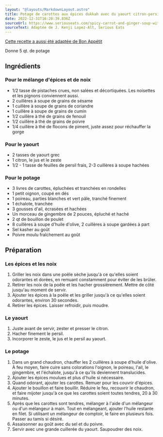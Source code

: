 ```yaml
---
layout: "@layouts/MarkdownLayout.astro"
title: Potage de carottes aux épices dukkah avec du yaourt citron-persil
date: 2022-12-31T16:20:39.836Z
sourceUrl: https://www.seriouseats.com/spicy-carrot-and-ginger-soup-with-harissa
sourceText: Adaptée de J. Kenji Lopez-Alt, Serious Eats
---
```

[Cette recette a aussi été adaptée de Bon Appétit](https://www.bonappetit.com/recipe/roasted-carrot-soup-with-dukkah-spice-and-yogurt)

Donne 5 qt. de potage

## Ingrédients

### Pour le mélange d'épices et de noix

* 1/2 tasse de pistaches crues, non salées et décortiquées. Les noisettes et les pignons conviennent aussi.
* 2 cuillères à soupe de grains de sésame
* 1 cuillère à soupe de grains de coriandre
* 1 cuillère à soupe de grains de cumin
* 1/2 cuillère à thé de grains de fenouil
* 1/2 cuillère à thé de grains de poivre
* 1/4 cuillère à thé de flocons de piment, juste assez pour réchauffer la gorge

### Pour le yaourt

* 2 tasses de yaourt grec
* 1 citron, le jus et le zeste
* 1/2 - 1 tasse de feuilles de persil frais, 2-3 cuillères à soupe hachées

### Pour le potage

* 3 livres de carottes, épluchées et tranchées en rondelles
* 1 petit oignon, coupé en dés
* 1 poireau, parties blanches et vert pâle, tranché finement
* 1 échalote, tranchée
* 3 gousses d'ail, écrasées et hachées
* Un morceau de gingembre de 2 pouces, épluché et haché
* 2 qt de bouillon de poulet
* 8 cuillères à soupe d'huile d'olive, 2 cuillères à soupe gardées à part
* Sel kasher au goût
* Poivre moulu fraîchement au goût

## Préparation

### Les épices et les noix

1. Griller les noix dans une poêle sèche jusqu'à ce qu'elles soient odorantes et dorées, en remuant constamment pour éviter de les brûler.
2. Retirer les noix de la poêle et les hacher grossièrement. Mettre de côté jusqu'au moment de servir.
3. Ajouter les épices à la poêle et les griller jusqu'à ce qu'elles soient odorantes, environ 30 secondes. 
4. Retirer les épices. Laisser refroidir, puis moudre.

### Le yaourt

1. Juste avant de servir, zester et presser le citron.
2. Hacher finement le persil.
3. Incorporer le zeste, le jus et le persil au yaourt.

### Le potage

1. Dans un grand chaudron, chauffer les 2 cuillères à soupe d'huile d'olive. À feu moyen, faire cuire sans colorations l'oignon, le poireau, l'ail, le gingembre, et l'échalote, jusqu'à ce qu'ils deviennent translucides.
2. Ajouter les épices moulues et plus d'huile si nécessaire.
3. Quand odorant, ajouter les carottes. Remuer pour les couvrir d'épices.
4. Ajouter le bouillon et faire bouillir. Réduire le feu, recouvrir le chaudron, et faire mijoter jusqu'à ce que les carottes soient toutes tendres, 20 à 30 minutes.
5. Après que les carottes sont tendres, mélanger à l'aide d'un mélangeur ou d'un mélangeur à main. Tout en mélangeant, ajouter l'huile restante en filet. Si utilisant un mélangeur de comptoir, le faire en plusieurs fois. Passer au tamis si désiré.
6. Assaisonner au goût avec du sel et du poivre.
7. Servir avec une grande cuillerée du yaourt. Saupoudrer des noix.